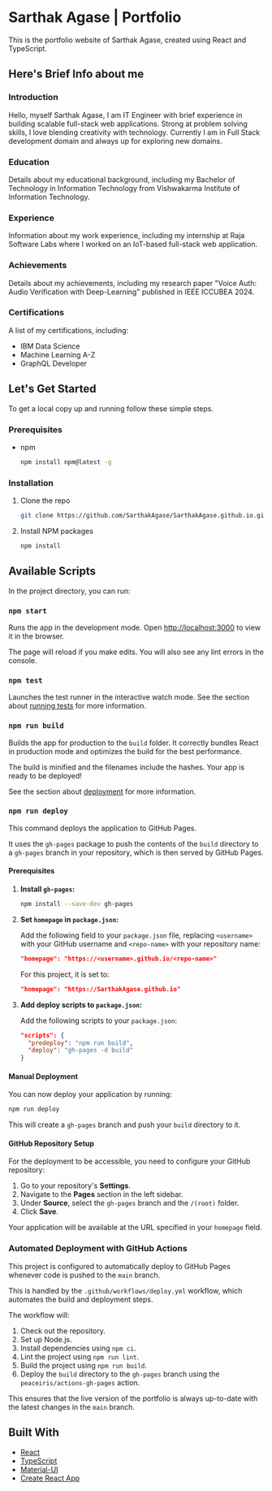 # Sarthak Agase | Portfolio

This is the portfolio website of Sarthak Agase, created using React and TypeScript.

## Here's Brief Info about me

### Introduction

Hello, myself Sarthak Agase, I am IT Engineer with brief experience in building scalable full-stack web applications. Strong at problem solving skills, I love blending creativity with technology. Currently I am in Full Stack development domain and always up for exploring new domains.

### Education

Details about my educational background, including my Bachelor of Technology in Information Technology from Vishwakarma Institute of Information Technology.

### Experience

Information about my work experience, including my internship at Raja Software Labs where I worked on an IoT-based full-stack web application.

### Achievements

Details about my achievements, including my research paper "Voice Auth: Audio Verification with Deep-Learning" published in IEEE ICCUBEA 2024.

### Certifications

A list of my certifications, including:

- IBM Data Science
- Machine Learning A-Z
- GraphQL Developer

## Let's Get Started

To get a local copy up and running follow these simple steps.

### Prerequisites

- npm
  ```sh
  npm install npm@latest -g
  ```

### Installation

1. Clone the repo
   ```sh
   git clone https://github.com/SarthakAgase/SarthakAgase.github.io.git
   ```
2. Install NPM packages
   ```sh
   npm install
   ```

## Available Scripts

In the project directory, you can run:

### `npm start`

Runs the app in the development mode.
Open [http://localhost:3000](http://localhost:3000) to view it in the browser.

The page will reload if you make edits.
You will also see any lint errors in the console.

### `npm test`

Launches the test runner in the interactive watch mode.
See the section about [running tests](https://facebook.github.io/create-react-app/docs/running-tests) for more information.

### `npm run build`

Builds the app for production to the `build` folder.
It correctly bundles React in production mode and optimizes the build for the best performance.

The build is minified and the filenames include the hashes.
Your app is ready to be deployed!

See the section about [deployment](https://facebook.github.io/create-react-app/docs/deployment) for more information.

### `npm run deploy`

This command deploys the application to GitHub Pages.

It uses the `gh-pages` package to push the contents of the `build` directory to a `gh-pages` branch in your repository, which is then served by GitHub Pages.

#### Prerequisites

1.  **Install `gh-pages`:**

    ```sh
    npm install --save-dev gh-pages
    ```

2.  **Set `homepage` in `package.json`:**

    Add the following field to your `package.json` file, replacing `<username>` with your GitHub username and `<repo-name>` with your repository name:

    ```json
    "homepage": "https://<username>.github.io/<repo-name>"
    ```

    For this project, it is set to:
    ```json
    "homepage": "https://SarthakAgase.github.io"
    ```

3.  **Add deploy scripts to `package.json`:**

    Add the following scripts to your `package.json`:

    ```json
    "scripts": {
      "predeploy": "npm run build",
      "deploy": "gh-pages -d build"
    }
    ```

#### Manual Deployment

You can now deploy your application by running:

```sh
npm run deploy
```

This will create a `gh-pages` branch and push your `build` directory to it.

#### GitHub Repository Setup

For the deployment to be accessible, you need to configure your GitHub repository:

1.  Go to your repository's **Settings**.
2.  Navigate to the **Pages** section in the left sidebar.
3.  Under **Source**, select the `gh-pages` branch and the `/(root)` folder.
4.  Click **Save**.

Your application will be available at the URL specified in your `homepage` field.

### Automated Deployment with GitHub Actions

This project is configured to automatically deploy to GitHub Pages whenever code is pushed to the `main` branch.

This is handled by the `.github/workflows/deploy.yml` workflow, which automates the build and deployment steps.

The workflow will:
1.  Check out the repository.
2.  Set up Node.js.
3.  Install dependencies using `npm ci`.
4.  Lint the project using `npm run lint`.
5.  Build the project using `npm run build`.
6.  Deploy the `build` directory to the `gh-pages` branch using the `peaceiris/actions-gh-pages` action.

This ensures that the live version of the portfolio is always up-to-date with the latest changes in the `main` branch.

## Built With

- [React](https://reactjs.org/)
- [TypeScript](https://www.typescriptlang.org/)
- [Material-UI](https://mui.com/)
- [Create React App](https://github.com/facebook/create-react-app)
